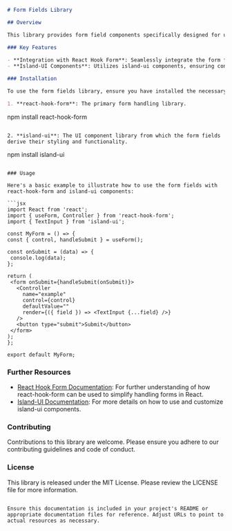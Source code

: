 ```markdown
# Form Fields Library

## Overview

This library provides form field components specifically designed for use within a [react-hook-form](https://react-hook-form.com/) environment. It leverages UI components from the island-ui library to offer a cohesive and visually appealing user experience.

### Key Features

- **Integration with React Hook Form**: Seamlessly integrate the form fields with react-hook-form to simplify form handling in React applications.
- **Island-UI Components**: Utilizes island-ui components, ensuring consistency and visual harmony across your user interface.

### Installation

To use the form fields library, ensure you have installed the necessary dependencies:

1. **react-hook-form**: The primary form handling library.

   ```
   npm install react-hook-form
   ```

2. **island-ui**: The UI component library from which the form fields derive their styling and functionality.

   ```
   npm install island-ui
   ```

### Usage

Here's a basic example to illustrate how to use the form fields with react-hook-form and island-ui components:

```jsx
import React from 'react';
import { useForm, Controller } from 'react-hook-form';
import { TextInput } from 'island-ui';

const MyForm = () => {
  const { control, handleSubmit } = useForm();

  const onSubmit = (data) => {
    console.log(data);
  };

  return (
    <form onSubmit={handleSubmit(onSubmit)}>
      <Controller
        name="example"
        control={control}
        defaultValue=""
        render={({ field }) => <TextInput {...field} />}
      />
      <button type="submit">Submit</button>
    </form>
  );
};

export default MyForm;
```

### Further Resources

- [React Hook Form Documentation](https://react-hook-form.com/get-started): For further understanding of how react-hook-form can be used to simplify handling forms in React.
- [Island-UI Documentation](https://www.example.com): For more details on how to use and customize island-ui components.

### Contributing

Contributions to this library are welcome. Please ensure you adhere to our contributing guidelines and code of conduct.

### License

This library is released under the MIT License. Please review the LICENSE file for more information.

```

Ensure this documentation is included in your project's README or appropriate documentation files for reference. Adjust URLs to point to actual resources as necessary.